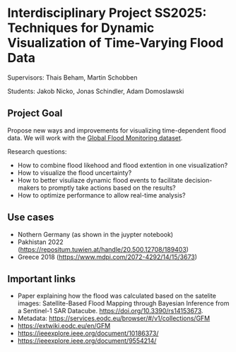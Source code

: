 # Interdisciplinary Project SS2025: Techniques for Dynamic Visualization of Time-Varying Flood Data

Supervisors: Thais Beham, Martin Schobben

Students:
 Jakob Nicko, Jonas Schindler, Adam Domoslawski


 ## Project Goal
 Propose new ways and improvements for visualizing time-dependent flood data. We will work with the [Global Flood Monitoring dataset](https://www.tuwien.at/en/mg/geo/rs/open-data/gfm).

 Research questions:

 * How to combine flood likehood and flood extention in one visualization?
 * How to visualize the flood uncertainty?
 * How to better visuliaze dynamic flood events to facilitate decision-makers to promptly take actions based on the results? 
 * How to optimize performance to allow real-time analysis?

 ## Use cases 

 * Nothern Germany (as shown in the juypter notebook)
 * Pakhistan 2022 (https://repositum.tuwien.at/handle/20.500.12708/189403)
 * Greece 2018 (https://www.mdpi.com/2072-4292/14/15/3673)

 ## Important links

 * Paper explaining how the flood was calculated based on the satelite images: Satellite-Based Flood Mapping through Bayesian Inference from a Sentinel-1 SAR Datacube. https://doi.org/10.3390/rs14153673.
 * Metadata: https://services.eodc.eu/browser/#/v1/collections/GFM
 * https://extwiki.eodc.eu/en/GFM 
 * https://ieeexplore.ieee.org/document/10186373/ 
 * https://ieeexplore.ieee.org/document/9554214/ 








